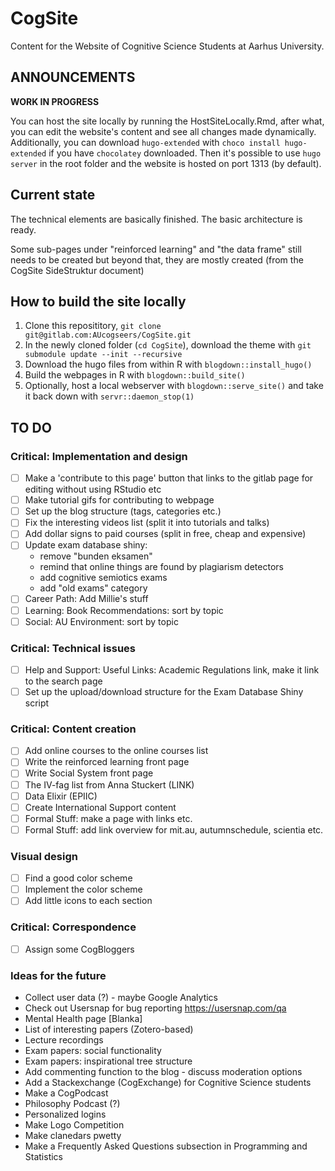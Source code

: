 # CogSite

Content for the Website of Cognitive Science Students at Aarhus University.

## ANNOUNCEMENTS

**WORK IN PROGRESS**

You can host the site locally by running the HostSiteLocally.Rmd, after what, you can
edit the website's content and see all changes made dynamically. Additionally, you
can download `hugo-extended` with `choco install hugo-extended` if you have
`chocolatey` downloaded. Then it's possible to use `hugo server` in the root
folder and the website is hosted on port 1313 (by default).

## Current state

The technical elements are basically finished. The basic architecture is ready.

Some sub-pages under "reinforced learning" and "the data frame" still needs to
be created but beyond that, they are mostly created (from the CogSite SideStruktur document)

## How to build the site locally

1. Clone this reposititory, `git clone git@gitlab.com:AUcogseers/CogSite.git`
2. In the newly cloned folder (`cd CogSite`), download the theme with `git submodule update --init --recursive`
3. Download the hugo files from within R with `blogdown::install_hugo()`
4. Build the webpages in R with `blogdown::build_site()`
5. Optionally, host a local webserver with `blogdown::serve_site()` and take it back down with `servr::daemon_stop(1)`

## TO DO

### Critical: Implementation and design

- [ ] Make a 'contribute to this page' button that links to the gitlab page for editing without using RStudio etc
- [ ] Make tutorial gifs for contributing to webpage
- [ ] Set up the blog structure (tags, categories etc.)
- [ ] Fix the interesting videos list (split it into tutorials and talks)
- [ ] Add dollar signs to paid courses (split in free, cheap and expensive)
- [ ] Update exam database shiny:
    - remove "bunden eksamen"
    - remind that online things are found by plagiarism detectors
    - add cognitive semiotics exams
    - add "old exams" category
- [ ] Career Path: Add Millie's stuff
- [ ] Learning: Book Recommendations: sort by topic
- [ ] Social: AU Environment: sort by topic

### Critical: Technical issues

- [ ] Help and Support: Useful Links: Academic Regulations link, make it link to the search page
- [ ] Set up the upload/download structure for the Exam Database Shiny script

### Critical: Content creation

- [ ] Add online courses to the online courses list
- [ ] Write the reinforced learning front page
- [ ] Write Social System front page
- [ ] The IV-fag list from Anna Stuckert (LINK)
- [ ] Data Elixir (EPIIC)
- [ ] Create International Support content
- [ ] Formal Stuff: make a page with links etc.
- [ ] Formal Stuff: add link overview for mit.au, autumnschedule, scientia etc.

### Visual design

- [ ] Find a good color scheme
- [ ] Implement the color scheme
- [ ] Add little icons to each section

### Critical: Correspondence

- [ ] Assign some CogBloggers

### Ideas for the future

- Collect user data (?) - maybe Google Analytics
- Check out Usersnap for bug reporting https://usersnap.com/qa
- Mental Health page [Blanka]
- List of interesting papers (Zotero-based)
- Lecture recordings
- Exam papers: social functionality
- Exam papers: inspirational tree structure
- Add commenting function to the blog - discuss moderation options
- Add a Stackexchange (CogExchange) for Cognitive Science students
- Make a CogPodcast
- Philosophy Podcast (?)
- Personalized logins
- Make Logo Competition
- Make clanedars pwetty
- Make a Frequently Asked Questions subsection in Programming and Statistics
